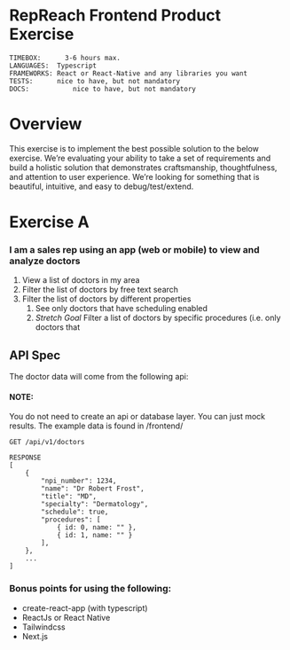 # RepReach Frontend Product Exercise

```
TIMEBOX: 	  3-6 hours max. 
LANGUAGES:  Typescript
FRAMEWORKS: React or React-Native and any libraries you want
TESTS:	    nice to have, but not mandatory
DOCS:		    nice to have, but not mandatory
```

# Overview
This exercise is to implement the best possible solution to the below exercise. We’re evaluating your ability to take a set of requirements and build a holistic solution that demonstrates craftsmanship, thoughtfulness, and attention to user experience. We’re looking for something that is beautiful, intuitive, and easy to debug/test/extend.

# Exercise A

### I am a sales rep using an app (web or mobile) to view and analyze doctors  
1. View a list of doctors in my area
2. Filter the list of doctors by free text search
3. Filter the list of doctors by different properties
	1. See only doctors that have scheduling enabled
	2. *Stretch Goal* Filter a list of doctors by specific procedures (i.e. only doctors that 

## API Spec
The doctor data will come from the following api:
#### NOTE: 
You do not need to create an api or database layer. You can just mock results. The example data is found in /frontend/
```
GET /api/v1/doctors

RESPONSE
[
	{
		"npi_number": 1234,
		"name": "Dr Robert Frost",
		"title": "MD",
		"specialty": "Dermatology",
		"schedule": true,
		"procedures": [
			{ id: 0, name: "" },
			{ id: 1, name: "" }
		],
	},
	...
]
```


### Bonus points for using the following: 
* create-react-app (with typescript)
* ReactJs or React Native
* Tailwindcss
* Next.js
